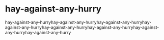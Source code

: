 # hay-against-any-hurry
hay-against-any-hurryhay-against-any-hurryhay-against-any-hurryhay-against-any-hurryhay-against-any-hurryhay-against-any-hurryhay-against-any-hurryhay-against-any-hurry
